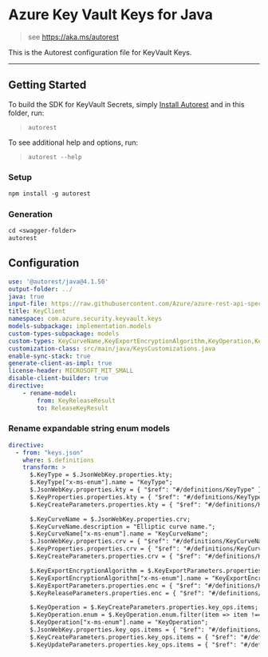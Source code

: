 # Azure Key Vault Keys for Java

> see https://aka.ms/autorest

This is the Autorest configuration file for KeyVault Keys.

---
## Getting Started
To build the SDK for KeyVault Secrets, simply [Install Autorest](https://aka.ms/autorest) and
in this folder, run:

> `autorest`

To see additional help and options, run:

> `autorest --help`

### Setup
```ps
npm install -g autorest
```

### Generation

```ps
cd <swagger-folder>
autorest
```

## Configuration

```yaml
use: '@autorest/java@4.1.50'
output-folder: ../
java: true
input-file: https://raw.githubusercontent.com/Azure/azure-rest-api-specs/8af9817c15d688c941cda106758045b5deb9a069/specification/keyvault/data-plane/Microsoft.KeyVault/preview/7.6-preview.1/keys.json
title: KeyClient
namespace: com.azure.security.keyvault.keys
models-subpackage: implementation.models
custom-types-subpackage: models
custom-types: KeyCurveName,KeyExportEncryptionAlgorithm,KeyOperation,KeyRotationPolicyAction,KeyType,ReleaseKeyResult
customization-class: src/main/java/KeysCustomizations.java
enable-sync-stack: true
generate-client-as-impl: true
license-header: MICROSOFT_MIT_SMALL
disable-client-builder: true
directive:
    - rename-model:
        from: KeyReleaseResult
        to: ReleaseKeyResult
```

### Rename expandable string enum models

```yaml
directive:
  - from: "keys.json"
    where: $.definitions
    transform: >
      $.KeyType = $.JsonWebKey.properties.kty;
      $.KeyType["x-ms-enum"].name = "KeyType";
      $.JsonWebKey.properties.kty = { "$ref": "#/definitions/KeyType" };
      $.KeyProperties.properties.kty = { "$ref": "#/definitions/KeyType" };
      $.KeyCreateParameters.properties.kty = { "$ref": "#/definitions/KeyType" };

      $.KeyCurveName = $.JsonWebKey.properties.crv;
      $.KeyCurveName.description = "Elliptic curve name.";
      $.KeyCurveName["x-ms-enum"].name = "KeyCurveName";
      $.JsonWebKey.properties.crv = { "$ref": "#/definitions/KeyCurveName" };
      $.KeyProperties.properties.crv = { "$ref": "#/definitions/KeyCurveName" };
      $.KeyCreateParameters.properties.crv = { "$ref": "#/definitions/KeyCurveName" };

      $.KeyExportEncryptionAlgorithm = $.KeyExportParameters.properties.enc;
      $.KeyExportEncryptionAlgorithm["x-ms-enum"].name = "KeyExportEncryptionAlgorithm";
      $.KeyExportParameters.properties.enc = { "$ref": "#/definitions/KeyExportEncryptionAlgorithm" };
      $.KeyReleaseParameters.properties.enc = { "$ref": "#/definitions/KeyExportEncryptionAlgorithm" };

      $.KeyOperation = $.KeyCreateParameters.properties.key_ops.items;
      $.KeyOperation.enum = $.KeyOperation.enum.filter(item => item !== "export");
      $.KeyOperation["x-ms-enum"].name = "KeyOperation";
      $.JsonWebKey.properties.key_ops.items = { "$ref": "#/definitions/KeyOperation" };
      $.KeyCreateParameters.properties.key_ops.items = { "$ref": "#/definitions/KeyOperation" };
      $.KeyUpdateParameters.properties.key_ops.items = { "$ref": "#/definitions/KeyOperation" };
```
